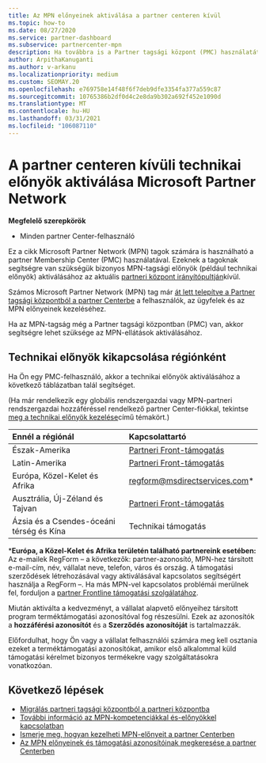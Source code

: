 ```yaml
---
title: Az MPN előnyeinek aktiválása a partner centeren kívül
ms.topic: how-to
ms.date: 08/27/2020
ms.service: partner-dashboard
ms.subservice: partnercenter-mpn
description: Ha továbbra is a Partner tagsági központ (PMC) használatát használja, Ismerje meg, hogy kik lépjenek kapcsolatba az MPN technikai támogatási előnyeinek aktiválásához és előnyben részesülő támogatási azonosítók biztosításához.
author: ArpithaKanuganti
ms.author: v-arkanu
ms.localizationpriority: medium
ms.custom: SEOMAY.20
ms.openlocfilehash: e769758e14f48f6f7deb9dfe3354fa377a559c87
ms.sourcegitcommit: 10765386b2df0d4c2e8da9b302a692f452e1090d
ms.translationtype: MT
ms.contentlocale: hu-HU
ms.lasthandoff: 03/31/2021
ms.locfileid: "106087110"
---
```

# <a name="activate-microsoft-partner-network-technical-benefits-outside-of-partner-center"></a>A partner centeren kívüli technikai előnyök aktiválása Microsoft Partner Network


**Megfelelő szerepkörök**

- Minden partner Center-felhasználó

Ez a cikk Microsoft Partner Network (MPN) tagok számára is használható a partner Membership Center (PMC) használatával. Ezeknek a tagoknak segítségre van szükségük bizonyos MPN-tagsági előnyök (például technikai előnyök) aktiválásához az aktuális [partneri központ irányítópultján](https://partner.microsoft.com/dashboard)kívül.

Számos Microsoft Partner Network (MPN) tag már [át lett telepítve a Partner tagsági központból a partner Centerbe](prepare-pmc-pc-migration.md) a felhasználók, az ügyfelek és az MPN előnyeinek kezeléséhez.

Ha az MPN-tagság még a Partner tagsági központban (PMC) van, akkor segítségre lehet szüksége az MPN-ellátások aktiválásához.

## <a name="activate-technical-benefits-by-region"></a>Technikai előnyök kikapcsolása régiónként

Ha Ön egy PMC-felhasználó, akkor a technikai előnyök aktiválásához a következő táblázatban talál segítséget.

(Ha már rendelkezik egy globális rendszergazdai vagy MPN-partneri rendszergazdai hozzáféréssel rendelkező partner Center-fiókkal, tekintse [meg a technikai előnyök kezelése](manage-your-partner-network-benefits.md#manage-technical-benefits)című témakört.)

|Ennél a régiónál  | Kapcsolattartó |
|:--------|:------------|
|Észak-Amerika  | [Partneri Front-támogatás](https://partner.microsoft.com/support?issueid=300-0042)  |
|Latin-Amerika  | [Partneri Front-támogatás](https://partner.microsoft.com/support?issueid=300-0042)  |
|Európa, Közel-Kelet és Afrika  | [regform@msdirectservices.com](mailto:regform@msdirectservices.com)*  |
|Ausztrália, Új-Zéland és Tajvan  | [Partneri Front-támogatás](https://partner.microsoft.com/support?issueid=300-0042)  |
|Ázsia és a Csendes-óceáni térség és Kína  | Technikai támogatás  |

\***Európa, a Közel-Kelet és Afrika területén található partnereink esetében:** Az e-mailek RegForm – a következők: partner-azonosító, MPN-hez társított e-mail-cím, név, vállalat neve, telefon, város és ország. A támogatási szerződések létrehozásával vagy aktiválásával kapcsolatos segítségért használja a RegForm –. Ha más MPN-vel kapcsolatos problémái merülnek fel, forduljon a [partner Frontline támogatási szolgálatához](https://partner.microsoft.com/support?issueid=300-0042).

Miután aktiválta a kedvezményt, a vállalat alapvető előnyeihez társított program terméktámogatási azonosítóval fog részesülni. Ezek az azonosítók a **hozzáférési azonosítót** és a **Szerződés azonosítóját** is tartalmazzák. 

Előfordulhat, hogy Ön vagy a vállalat felhasználói számára meg kell osztania ezeket a terméktámogatási azonosítókat, amikor első alkalommal küld támogatási kérelmet bizonyos termékekre vagy szolgáltatásokra vonatkozóan.

## <a name="next-steps"></a>Következő lépések

- [Migrálás partneri tagsági központból a partneri központba](prepare-pmc-pc-migration.md)
- [További információ az MPN-kompetenciákkal és-előnyökkel kapcsolatban](learn-about-competencies.md)
- [Ismerje meg, hogyan kezelheti MPN-előnyeit a partner Centerben](manage-your-partner-network-benefits.md)
- [Az MPN előnyeinek és támogatási azonosítóinak megkeresése a partner Centerben](mpn-find-benefits.md)
